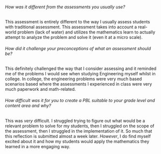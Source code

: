 ###### How was it different from the assessments you usually use?  
This assessment is entirely different to the way I usually assess students with traditional assessment. This assessment takes into account a real-world problem (lack of water) and utilizes the mathematics learn to actually attempt to analyze the problem and solve it (even it at a micro scale). 

###### How did it challenge your preconceptions of what an assessment should be?   
This definitely challenged the way that I consider assessing and it reminded me of the problems I would see when studying Engineering myself whilst in college. In college, the engineering problems were very much based scenarios based where the assessments I experienced in class were very much paperwork and math-related. 


###### How difficult was it for you to create a PBL suitable to your grade level and content area and why?
This was *very* difficult. I struggled trying to figure out what would be a relevant problem to solve for my students, then I struggled on the scope of the assessment, then I struggled in the implementation of it. So much that this reflection is submitted almost a week later. *However*, I do find myself excited about it and how my students would apply the mathematics they learned in a more engaging way. 
